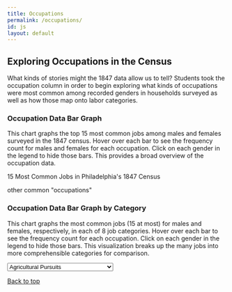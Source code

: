```yaml
---
title: Occupations
permalink: /occupations/
id: js
layout: default
---
```


<div class="row">
    <h2>Exploring Occupations in the Census</h2>
</div>

<div class="row" markdown="1">

What kinds of stories might the 1847 data allow us to tell? Students took the occupation column in order to begin exploring what kinds of occupations were most common among recorded genders in households surveyed as well as how those map onto labor categories.

</div>

<div id="occupation">

<!--Add viz 1-->
<div class="row">
<h3>Occupation Data Bar Graph</h3>
</div>

<div class="row">
<p>This chart graphs the top 15 most common jobs among males and females
surveyed in the 1847 census. Hover over each bar to see the frequency
count for males and females for each occupation. Click on each gender
in the legend to hide those bars. This provides a broad
overview of the occupation data.
</p>
</div>

<div class="row">
<p class="graph-title">15 Most Common Jobs in Philadelphia's 1847 Census</p>
</div>
<div class="row" id="chart"><aria-label= “Interactive bar graph”></div>
<div id="null-jobs"><span>other common "occupations"</span></div> <!--transparent rectangle-->

</div>

<!--Add Viz 2-->
<div id="occupation2">

<div class="row">
<h3>Occupation Data Bar Graph by Category</h3>
</div>

<div class="row">
<p>This chart graphs the most common jobs (15 at most) for males and females, respectively,
in each of 8 job categories. Hover over each bar to see the frequency
count for each occupation. Click on each gender
in the legend to hide those bars. This visualization breaks up the many jobs into more
comprehensible categories for comparison.
</p>
</div>

<div class="row">
<!--job category dropdown-->
<div class="input-group col-3" id="occ">
    <label>
<select class="custom-select form-control" id="inputGroupSelect04" aria-label="select occupation category">
<option value="ag" selected>Agricultural Pursuits</option>
<option value="dp">Domestic & Personal Service</option>
<option value="la">Laborer</option>
<option value="ma">Manufacturing & Mechanical Pursuits</option>
<option value="ps">Professional Service</option>
<option value="tr">Trade & Transportation</option>
<option value="mto">More than One</option>
<option value="niw">Not in Work</option>
</select>
   </label>
</div>
</div>

<div class="row" id="chart3"><aria-label= “Interactive bar graph”></div>

</div>

<!--link to top of page-->
<a class="btn btn-danger btn-sm top" href="#" role="button">Back to top</a>
